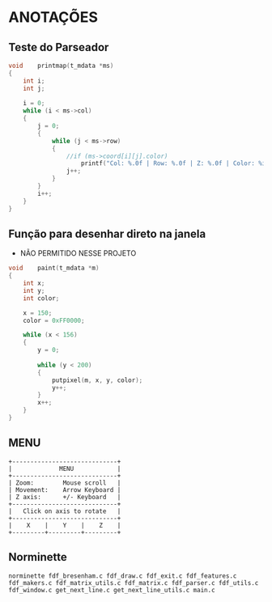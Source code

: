 # ANOTAÇÕES

## Teste do Parseador

```c
void	printmap(t_mdata *ms)
{
	int	i;
	int	j;
	
	i = 0;
	while (i < ms->col)
	{
		j = 0;
		{
			while (j < ms->row)
			{
				//if (ms->coord[i][j].color)
					printf("Col: %.0f | Row: %.0f | Z: %.0f | Color: %i\n", ms->coord[i][j].coord[0], ms->coord[i][j].coord[1], ms->coord[i][j].coord[2], ms->coord[i][j].color);
				j++;
			}
		}
		i++;
	}
}
```

## Função para desenhar direto na janela

* NÃO PERMITIDO NESSE PROJETO

```c
void	paint(t_mdata *m)
{
	int	x;
	int	y;
	int	color;

	x = 150;
	color = 0xFF0000;

	while (x < 156)
	{
		y = 0;
		
		while (y < 200)
		{
			putpixel(m, x, y, color);
			y++;
		}
		x++;
	}
}
```

## MENU

```
+-----------------------------+
|             MENU            |
+-----------------------------+
| Zoom:        Mouse scroll   |
| Movement:    Arrow Keyboard |
| Z axis:      +/- Keyboard   |
+-----------------------------+
|   Click on axis to rotate   |
+-----------------------------+
|    X    |    Y    |    Z    |
+---------+---------+---------+
```

## Norminette

`norminette fdf_bresenham.c fdf_draw.c fdf_exit.c fdf_features.c fdf_makers.c fdf_matrix_utils.c fdf_matrix.c fdf_parser.c fdf_utils.c fdf_window.c get_next_line.c get_next_line_utils.c main.c`